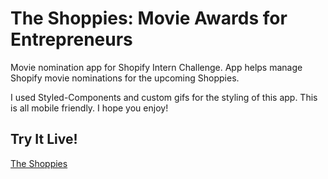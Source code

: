 # The Shoppies: Movie Awards for Entrepreneurs

Movie nomination app for Shopify Intern Challenge. App helps manage Shopify movie nominations for the upcoming Shoppies.

I used Styled-Components and custom gifs for the styling of this app. This is all mobile friendly. I hope you enjoy!

## Try It Live!

[The Shoppies](https://slurio.github.io/shopify-challenge/)
